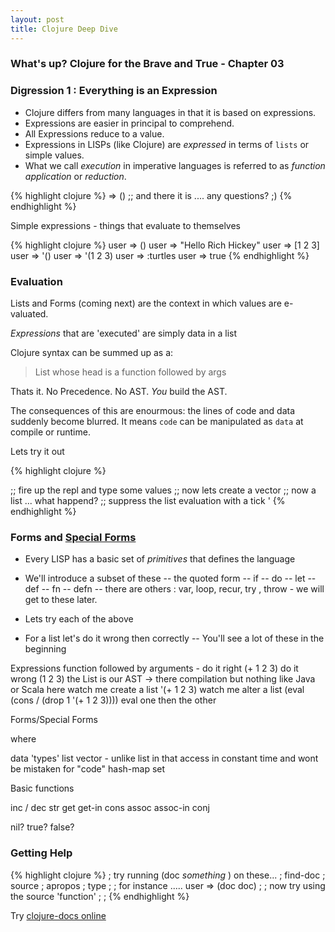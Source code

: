 ```yaml
---
layout: post
title: Clojure Deep Dive
---
```


### What's up? Clojure for the Brave and True - Chapter 03


### Digression 1 :  Everything is an Expression 

- Clojure differs from many languages in that it is based on expressions.
- Expressions are easier in principal to comprehend.
- All Expressions reduce to a value.
- Expressions in LISPs (like Clojure) are *expressed* in terms of `lists` or simple values.
- What we call *execution* in imperative languages is referred to as  *function application* or *reduction*.

{% highlight clojure %}
=> () ;; and there it is .... any questions? ;)
{% endhighlight %}

Simple expressions - things that evaluate to themselves

{% highlight clojure %}
user => ()
user => "Hello Rich Hickey"
user => [1 2 3]
user => '()
user => '(1 2 3)
user => :turtles
user => true
{% endhighlight %}

### Evaluation
Lists and Forms (coming next) are the context in which values are e-valuated. 

*Expressions* that are 'executed' are simply data in a list

Clojure syntax can be summed up as a: 

> List whose head is a function followed by args

Thats it. No Precedence. No AST. *You* build the AST.

The consequences of this are enourmous: the lines of code and data suddenly become blurred. It means `code` can be manipulated as `data` at compile or runtime. 

Lets try it out

{% highlight clojure %}

;; fire up the repl and type some values 
;; now lets create a vector
;; now a list ... what happend?
;;  suppress the list evaluation with a tick  '
{% endhighlight %}

### Forms and [Special Forms](http://clojure.org/reference/special_forms)

- Every LISP has a basic set of *primitives* that defines the language 
- We'll introduce a subset of these 
-- the quoted form
-- if
-- do 
-- let
-- def
-- fn
-- defn
-- there are others : var, loop, recur, try , throw - we will get to these later.

- Lets try each of the above

- For a list let's do it wrong then correctly 
-- You'll see a lot of these in the beginning

Expressions
  function followed by arguments -
  do it right (+ 1 2 3)
  do it wrong (1 2 3) 
  the List is our AST -> there compilation but nothing like Java or Scala here
  watch me create a list '(+ 1 2 3)
  watch me alter a list  (eval (cons / (drop 1 '(+ 1 2 3))))
  eval one then the other 

Forms/Special Forms

where

data 'types'
list
vector - unlike list in that access in constant time and wont be mistaken for "code"
hash-map
set


Basic functions

inc / dec 
str
get
get-in
cons
assoc
assoc-in
conj

nil?
true?
false?








### Getting Help 
{% highlight clojure %}
; try running (doc *something* )  on these...
; find-doc
; source
; apropos
; type 
;
; for instance .....
user => (doc doc)
;
; now try using the source 'function'
;
;
{% endhighlight %}

Try [clojure-docs online](https://clojuredocs.org)

